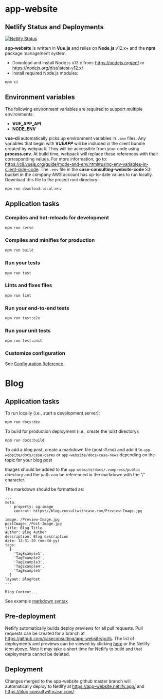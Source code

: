 # app-website

## Netlify Status and Deployments
[![Netlify Status](https://api.netlify.com/api/v1/badges/0ed3cdf3-e0fd-493e-8320-159d510167b6/deploy-status)](https://app.netlify.com/sites/app-website/deploys)

**app-website** is written in **Vue.js** and relies on **Node.js** v12.x+ and the **npm** package management system.

- Download and install Node.js v12.x from: https://nodejs.org/en/ or https://nodejs.org/dist/latest-v12.x/
- Install required Node.js modules:

```bash
npm ci
```

## Environment variables

The following environment variables are required to support multiple environments:

- **VUE_APP_API**
- **NODE_ENV**

**vue-cli** automatically picks up environment variables in `.env` files. Any variables that begin with **VUE*APP***
will be included in the client bundle created by webpack. They will be accessible from your code using **process.env**.
At build time, webpack will replace these references with their corresponding values. For more information, go to:
https://cli.vuejs.org/guide/mode-and-env.html#using-env-variables-in-client-side-code.
The `.env` file in the **case-consulting-website-code** S3 bucket in the company AWS account has up-to-date values to run locally.
Download this file to the project root directory:

```bash
npm run download:local:env
```

## Application tasks

### Compiles and hot-reloads for development

```bash
npm run serve
```

### Compiles and minifies for production

```bash
npm run build
```

### Run your tests

```bash
npm run test
```

### Lints and fixes files

```bash
npm run lint
```

### Run your end-to-end tests

```bash
npm run test:e2e
```

### Run your unit tests

```bash
npm run test:unit
```

### Customize configuration

See [Configuration Reference](https://cli.vuejs.org/config/).


# Blog

## Application tasks

To run locally (i.e., start a development server):

```bash
npm run docs:dev
```

To build for production deployment (i.e., create the _\dist_ directory):

```bash
npm run docs:build
```

To add a blog post, create a markdown file (post-#.md) and add it to `app-website/docs/case-cares` or `app-website/docs/case-news` depending on the topic for your blog post

Images should be added to the `app-website/docs/.vuepress/public` directory and the path can be referenced in the markdown with the '/' character.

The markdown should be formatted as:

```
---
meta:
  - property: og:image
    content: https://blog.consultwithcase.com/Preview-Image.jpg

image: /Preview-Image.jpg
postImage: /Post-Image.jpg
title: Blog Title
author: Blog Author
description: Blog description
date: 12-31-20 (mm-dd-yy)
tags:
  [
    'TagExample1',
    'TagExample2',
    'TagExample3',
    'TagExample4',
    'TagExample5'
  ]
layout: BlogPost
---

Blog Content...
```

See example [markdown syntax](https://markdown-it.github.io/)

## Pre-deployment

Netlify automatically builds deploy previews for all pull requests. Pull requests can be created for a branch at https://github.com/caseconsulting/app-website/pulls. The list of deployments and previews can be viewed by clicking [here](https://app.netlify.com/sites/app-website/deploys) or the Netlify icon above. Note it may take a short time for Netlify to build and that deployments cannot be deleted.


## Deployment

Changes merged to the app-website github master branch will automatically deploy to Netlify at https://app-website.netlify.app/ and https://blog.consultwithcase.com/.
